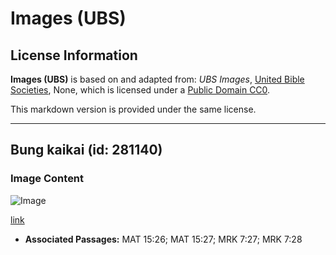 # Images (UBS)

## License Information

**Images (UBS)** is based on and adapted from: _UBS Images_, [United Bible Societies](https://unitedbiblesocieties.org/), None, which is licensed under a [Public Domain CC0](https://creativecommons.org/public-domain/cc0/).

This markdown version is provided under the same license.



--------------------------------

## Bung kaikai (id: 281140)

### Image Content

![Image](https://cdn.aquifer.bible/aquifer-content/resources/Media/WEB-0054_banquet.jpg)

[link](https://cdn.aquifer.bible/aquifer-content/resources/Media/WEB-0054_banquet.jpg)

* **Associated Passages:** MAT 15:26; MAT 15:27; MRK 7:27; MRK 7:28

